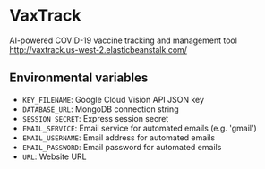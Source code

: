 # VaxTrack
 AI-powered COVID-19 vaccine tracking and management tool
 http://vaxtrack.us-west-2.elasticbeanstalk.com/
## Environmental variables
 - `KEY_FILENAME`: Google Cloud Vision API JSON key
 - `DATABASE_URL`: MongoDB connection string
 - `SESSION_SECRET`: Express session secret
 - `EMAIL_SERVICE`: Email service for automated emails (e.g. 'gmail')
 - `EMAIL_USERNAME`: Email address for automated emails
 - `EMAIL_PASSWORD`: Email password for automated emails
 - `URL`: Website URL